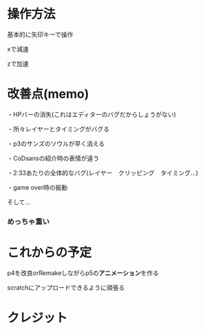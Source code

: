 # 操作方法
基本的に矢印キーで操作

xで減速

zで加速

# 改善点(memo)
・HPバーの消失(これはエディターのバグだからしょうがない)

・所々レイヤーとタイミングがバグる

・p3のサンズのソウルが早く消える

・CoDsansの紹介時の表情が違う

・2:33あたりの全体的なバグ(レイヤー　クリッピング　タイミング...)

・game over時の振動

そして...

### めっちゃ重い

# これからの予定
p4を改良orRemakeしながらp5の**アニメーション**を作る

scratchにアップロードできるように頑張る

# クレジット
